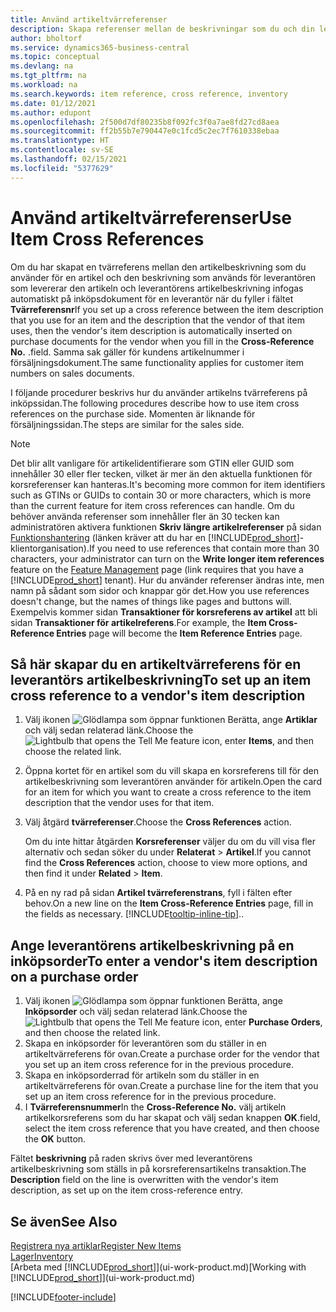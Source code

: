 ```yaml
---
title: Använd artikeltvärreferenser
description: Skapa referenser mellan de beskrivningar som du och din leverantör använder för en artikel så att du kan infoga leverantörens artikelbeskrivning på inköpsdokument.
author: bholtorf
ms.service: dynamics365-business-central
ms.topic: conceptual
ms.devlang: na
ms.tgt_pltfrm: na
ms.workload: na
ms.search.keywords: item reference, cross reference, inventory
ms.date: 01/12/2021
ms.author: edupont
ms.openlocfilehash: 2f500d7df80235b8f092fc3f0a7ae8fd27cd8aea
ms.sourcegitcommit: ff2b55b7e790447e0c1fcd5c2ec7f7610338ebaa
ms.translationtype: HT
ms.contentlocale: sv-SE
ms.lasthandoff: 02/15/2021
ms.locfileid: "5377629"
---
```

# <a name="use-item-cross-references"></a><span data-ttu-id="6737b-103">Använd artikeltvärreferenser</span><span class="sxs-lookup"><span data-stu-id="6737b-103">Use Item Cross References</span></span>
<span data-ttu-id="6737b-104">Om du har skapat en tvärreferens mellan den artikelbeskrivning som du använder för en artikel och den beskrivning som används för leverantören som levererar den artikeln och leverantörens artikelbeskrivning infogas automatiskt på inköpsdokument för en leverantör när du fyller i fältet **Tvärreferensnr**</span><span class="sxs-lookup"><span data-stu-id="6737b-104">If you set up a cross reference between the item description that you use for an item and the description that the vendor of that item uses, then the vendor's item description is automatically inserted on purchase documents for the vendor when you fill in the **Cross-Reference No.**</span></span> <span data-ttu-id="6737b-105">.</span><span class="sxs-lookup"><span data-stu-id="6737b-105">field.</span></span> <span data-ttu-id="6737b-106">Samma sak gäller för kundens artikelnummer i försäljningsdokument.</span><span class="sxs-lookup"><span data-stu-id="6737b-106">The same functionality applies for customer item numbers on sales documents.</span></span>

<span data-ttu-id="6737b-107">I följande procedurer beskrivs hur du använder artikelns tvärreferens på inköpssidan.</span><span class="sxs-lookup"><span data-stu-id="6737b-107">The following procedures describe how to use item cross references on the purchase side.</span></span> <span data-ttu-id="6737b-108">Momenten är liknande för försäljningssidan.</span><span class="sxs-lookup"><span data-stu-id="6737b-108">The steps are similar for the sales side.</span></span>

> [!NOTE]
> <span data-ttu-id="6737b-109">Det blir allt vanligare för artikelidentifierare som GTIN eller GUID som innehåller 30 eller fler tecken, vilket är mer än den aktuella funktionen för korsreferenser kan hanteras.</span><span class="sxs-lookup"><span data-stu-id="6737b-109">It's becoming more common for item identifiers such as GTINs or GUIDs to contain 30 or more characters, which is more than the current feature for item cross references can handle.</span></span> <span data-ttu-id="6737b-110">Om du behöver använda referenser som innehåller fler än 30 tecken kan administratören aktivera funktionen **Skriv längre artikelreferenser** på sidan [Funktionshantering](https://businesscentral.dynamics.com/?page=2610) (länken kräver att du har en [!INCLUDE[prod_short](includes/prod_short.md)]-klientorganisation).</span><span class="sxs-lookup"><span data-stu-id="6737b-110">If you need to use references that contain more than 30 characters, your administrator can turn on the **Write longer item references** feature on the [Feature Management](https://businesscentral.dynamics.com/?page=2610) page (link requires that you have a [!INCLUDE[prod_short](includes/prod_short.md)] tenant).</span></span> <span data-ttu-id="6737b-111">Hur du använder referenser ändras inte, men namn på sådant som sidor och knappar gör det.</span><span class="sxs-lookup"><span data-stu-id="6737b-111">How you use references doesn't change, but the names of things like pages and buttons will.</span></span> <span data-ttu-id="6737b-112">Exempelvis kommer sidan **Transaktioner för korsreferens av artikel** att bli sidan **Transaktioner för artikelreferens**.</span><span class="sxs-lookup"><span data-stu-id="6737b-112">For example, the **Item Cross-Reference Entries** page will become the **Item Reference Entries** page.</span></span>

## <a name="to-set-up-an-item-cross-reference-to-a-vendors-item-description"></a><span data-ttu-id="6737b-113">Så här skapar du en artikeltvärreferens för en leverantörs artikelbeskrivning</span><span class="sxs-lookup"><span data-stu-id="6737b-113">To set up an item cross reference to a vendor's item description</span></span>

1. <span data-ttu-id="6737b-114">Välj ikonen ![Glödlampa som öppnar funktionen Berätta](media/ui-search/search_small.png "Berätta vad du vill göra"), ange **Artiklar** och välj sedan relaterad länk.</span><span class="sxs-lookup"><span data-stu-id="6737b-114">Choose the ![Lightbulb that opens the Tell Me feature](media/ui-search/search_small.png "Tell me what you want to do") icon, enter **Items**, and then choose the related link.</span></span>
2. <span data-ttu-id="6737b-115">Öppna kortet för en artikel som du vill skapa en korsreferens till för den artikelbeskrivning som leverantören använder för artikeln.</span><span class="sxs-lookup"><span data-stu-id="6737b-115">Open the card for an item for which you want to create a cross reference to the item description that the vendor uses for that item.</span></span>
3. <span data-ttu-id="6737b-116">Välj åtgärd **tvärreferenser**.</span><span class="sxs-lookup"><span data-stu-id="6737b-116">Choose the **Cross References** action.</span></span>

     <span data-ttu-id="6737b-117">Om du inte hittar åtgärden **Korsreferenser** väljer du om du vill visa fler alternativ och sedan söker du under **Relaterat** > **Artikel**.</span><span class="sxs-lookup"><span data-stu-id="6737b-117">If you cannot find the **Cross References** action, choose to view more options, and then find it under **Related** > **Item**.</span></span>
  
4. <span data-ttu-id="6737b-118">På en ny rad på sidan **Artikel tvärreferenstrans**, fyll i fälten efter behov.</span><span class="sxs-lookup"><span data-stu-id="6737b-118">On a new line on the **Item Cross-Reference Entries** page, fill in the fields as necessary.</span></span> [!INCLUDE[tooltip-inline-tip](includes/tooltip-inline-tip_md.md)]<span data-ttu-id="6737b-119">.</span><span class="sxs-lookup"><span data-stu-id="6737b-119">.</span></span>

## <a name="to-enter-a-vendors-item-description-on-a-purchase-order"></a><span data-ttu-id="6737b-120">Ange leverantörens artikelbeskrivning på en inköpsorder</span><span class="sxs-lookup"><span data-stu-id="6737b-120">To enter a vendor's item description on a purchase order</span></span>

1. <span data-ttu-id="6737b-121">Välj ikonen ![Glödlampa som öppnar funktionen Berätta](media/ui-search/search_small.png "Berätta vad du vill göra"), ange **Inköpsorder** och välj sedan relaterad länk.</span><span class="sxs-lookup"><span data-stu-id="6737b-121">Choose the ![Lightbulb that opens the Tell Me feature](media/ui-search/search_small.png "Tell me what you want to do") icon, enter **Purchase Orders**, and then choose the related link.</span></span>
2. <span data-ttu-id="6737b-122">Skapa en inköpsorder för leverantören som du ställer in en artikeltvärreferens för ovan.</span><span class="sxs-lookup"><span data-stu-id="6737b-122">Create a purchase order for the vendor that you set up an item cross reference for in the previous procedure.</span></span>
3. <span data-ttu-id="6737b-123">Skapa en inköpsorderrad för artikeln som du ställer in en artikeltvärreferens för ovan.</span><span class="sxs-lookup"><span data-stu-id="6737b-123">Create a purchase line for the item that you set up an item cross reference for in the previous procedure.</span></span>
4. <span data-ttu-id="6737b-124">I **Tvärreferensnummer**</span><span class="sxs-lookup"><span data-stu-id="6737b-124">In the **Cross-Reference No.**</span></span> <span data-ttu-id="6737b-125">välj artikeln artikelkorsreferens som du har skapat och välj sedan knappen **OK**.</span><span class="sxs-lookup"><span data-stu-id="6737b-125">field, select the item cross reference that you have created, and then choose the **OK** button.</span></span>

<span data-ttu-id="6737b-126">Fältet **beskrivning** på raden skrivs över med leverantörens artikelbeskrivning som ställs in på korsreferensartikelns transaktion.</span><span class="sxs-lookup"><span data-stu-id="6737b-126">The **Description** field on the line is overwritten with the vendor's item description, as set up on the item cross-reference entry.</span></span>

## <a name="see-also"></a><span data-ttu-id="6737b-127">Se även</span><span class="sxs-lookup"><span data-stu-id="6737b-127">See Also</span></span>
[<span data-ttu-id="6737b-128">Registrera nya artiklar</span><span class="sxs-lookup"><span data-stu-id="6737b-128">Register New Items</span></span>](inventory-how-register-new-items.md)  
[<span data-ttu-id="6737b-129">Lager</span><span class="sxs-lookup"><span data-stu-id="6737b-129">Inventory</span></span>](inventory-manage-inventory.md)  
<span data-ttu-id="6737b-130">[Arbeta med [!INCLUDE[prod_short](includes/prod_short.md)]](ui-work-product.md)</span><span class="sxs-lookup"><span data-stu-id="6737b-130">[Working with [!INCLUDE[prod_short](includes/prod_short.md)]](ui-work-product.md)</span></span>


[!INCLUDE[footer-include](includes/footer-banner.md)]
